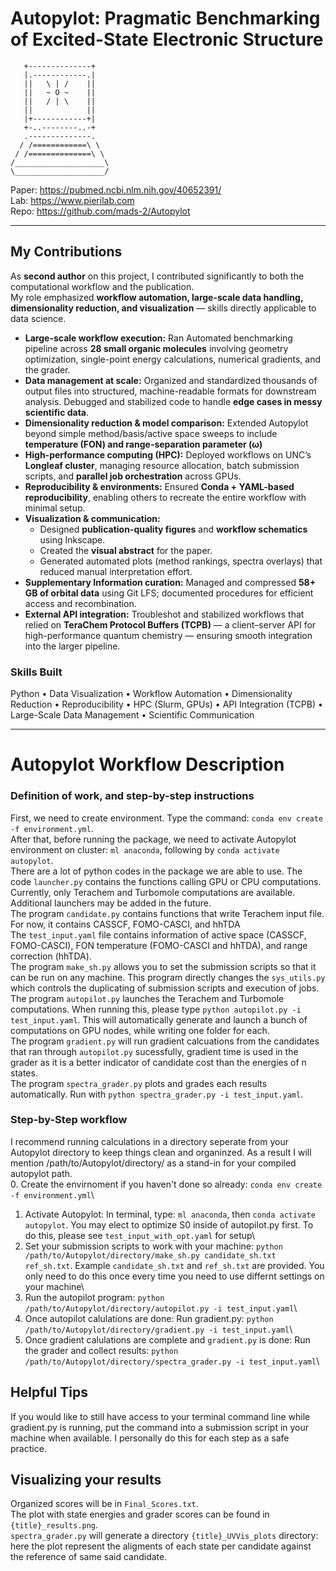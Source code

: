 # Autopylot: Pragmatic Benchmarking of Excited-State Electronic Structure

```text
   +--------------+
   |.------------.|
   ||   \ | /    ||
   ||   ~ O ~    ||
   ||   / | \    ||
   ||            ||
   |+------------+|
   +-..--------..-+
   .--------------.
  / /============\ \
 / /==============\ \
/____________________\
\____________________/
```

Paper: https://pubmed.ncbi.nlm.nih.gov/40652391/  
Lab:   https://www.pierilab.com  
Repo:  https://github.com/mads-2/Autopylot  

---

## My Contributions

As **second author** on this project, I contributed significantly to both the computational workflow and the publication.  
My role emphasized **workflow automation, large-scale data handling, dimensionality reduction, and visualization** — skills directly applicable to data science.  

- **Large-scale workflow execution:** Ran Automated benchmarking pipeline across **28 small organic molecules** involving geometry optimization, single-point energy calculations, numerical gradients, and the grader.  
- **Data management at scale:** Organized and standardized thousands of output files into structured, machine-readable formats for downstream analysis. Debugged and stabilized code to handle **edge cases in messy scientific data**.  
- **Dimensionality reduction & model comparison:** Extended Autopylot beyond simple method/basis/active space sweeps to include **temperature (FON) and range-separation parameter (ω)** 
- **High-performance computing (HPC):** Deployed workflows on UNC’s **Longleaf cluster**, managing resource allocation, batch submission scripts, and **parallel job orchestration** across GPUs.  
- **Reproducibility & environments:** Ensured **Conda + YAML-based reproducibility**, enabling others to recreate the entire workflow with minimal setup.  
- **Visualization & communication:**  
  - Designed **publication-quality figures** and **workflow schematics** using Inkscape.  
  - Created the **visual abstract** for the paper.  
  - Generated automated plots (method rankings, spectra overlays) that reduced manual interpretation effort.  
- **Supplementary Information curation:** Managed and compressed **58+ GB of orbital data** using Git LFS; documented procedures for efficient access and recombination.  
- **External API integration:** Troubleshot and stabilized workflows that relied on **TeraChem Protocol Buffers (TCPB)** — a client–server API for high-performance quantum chemistry — ensuring smooth integration into the larger pipeline.  

### Skills Built
Python • Data Visualization • Workflow Automation • Dimensionality Reduction • Reproducibility • HPC (Slurm, GPUs) • API Integration (TCPB) • Large-Scale Data Management • Scientific Communication  

---

# Autopylot Workflow Description

### Definition of work, and step-by-step instructions 
First, we need to create environment. Type the command: `conda env create -f environment.yml`.\
After that, before running the package, we need to activate Autopylot environment on cluster: `ml anaconda`, following by `conda activate autopylot`.\
There are a lot of python codes in the package we are able to use. The code `launcher.py` contains the functions calling GPU or CPU computations. Currently, only Terachem and Turbomole computations are available. Additional launchers may be added in the future.\
The program `candidate.py` contains functions that write Terachem input file. For now, it contains CASSCF, FOMO-CASCI, and hhTDA\
The `test_input.yaml` file contains information of active space (CASSCF, FOMO-CASCI), FON temperature (FOMO-CASCI and hhTDA), and range correction (hhTDA).\
The program `make_sh.py` allows you to set the submission scripts so that it can be run on any machine. This program directly changes the `sys_utils.py` which controls the duplicating of submission scripts and execution of jobs.\
The program `autopilot.py` launches the Terachem and Turbomole computations. When running this, please type `python autopilot.py -i test_input.yaml`. This will automatically generate and launch a bunch of computations on GPU nodes, while writing one folder for each.\
The program `gradient.py` will run gradient calcuations from the candidates that ran through `autopilot.py` sucessfully, gradient time is used in the grader as it is a better indicator of candidate cost than the energies of n states.\
The program `spectra_grader.py` plots and grades each results automatically. Run with `python spectra_grader.py -i test_input.yaml`.

### Step-by-Step workflow
I recommend running calculations in a directory seperate from your Autopylot directory to keep things clean and organinzed. As a result I will mention /path/to/Autopylot/directory/ as a stand-in for your compiled autopylot path.\
0. Create the envirnoment if you haven't done so already: `conda env create -f environment.yml`\
1. Activate Autopylot: In terminal, type: `ml anaconda`, then `conda activate autopylot`. You may elect to optimize S0 inside of autopilot.py first. To do this, please see `test_input_with_opt.yaml` for setup\
2. Set your submission scripts to work with your machine: `python /path/to/Autopylot/directory/make_sh.py candidate_sh.txt ref_sh.txt`. Example `candidate_sh.txt` and `ref_sh.txt` are provided. You only need to do this once every time you need to use differnt settings on your machine\ 
3. Run the autopilot program: `python /path/to/Autopylot/directory/autopilot.py -i test_input.yaml`\
4. Once autopilot calulations are done: Run gradient.py: `python /path/to/Autopylot/directory/gradient.py -i test_input.yaml`\
5. Once gradient calulations are complete and `gradient.py` is done: Run the grader and collect results: `python /path/to/Autopylot/directory/spectra_grader.py -i test_input.yaml`\

## Helpful Tips
If you would like to still have access to your terminal command line while gradient.py is running, put the command into a submission script in your machine when available. I personally do this for each step as a safe practice. 

## Visualizing your results 
Organized scores will be in `Final_Scores.txt`.\
The plot with state energies and grader scores can be found in `{title}_results.png`.\
`spectra_grader.py` will generate a directory `{title}_UVVis_plots` directory: here the plot represent the aligments of each state per candidate against the reference of same said candidate.

